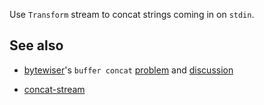 Use `Transform` stream to concat strings coming in on `stdin`.


## See also

* [bytewiser](http://nodeschool.io/#bytewiser)'s `buffer concat` [problem](https://github.com/joyrexus/nodeschool/tree/master/bytewiser/problems/buffer_concat) and [discussion](https://github.com/nodeschool/discussions/issues/135)

* [concat-stream](https://github.com/maxogden/concat-stream)
